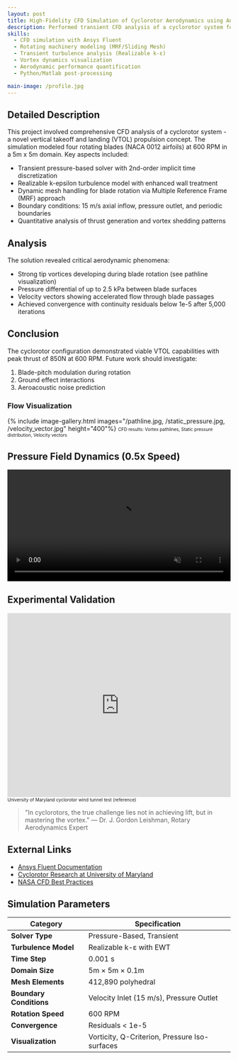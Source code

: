 ```yaml
---
layout: post
title: High-Fidelity CFD Simulation of Cyclorotor Aerodynamics using Ansys Fluent
description: Performed transient CFD analysis of a cyclorotor system for UAV applications, focusing on vortex dynamics, pressure distribution, and performance characterization.
skills: 
  - CFD simulation with Ansys Fluent
  - Rotating machinery modeling (MRF/Sliding Mesh)
  - Transient turbulence analysis (Realizable k-ε)
  - Vortex dynamics visualization
  - Aerodynamic performance quantification
  - Python/Matlab post-processing

main-image: /profile.jpg
---
```


## Detailed Description
This project involved comprehensive CFD analysis of a cyclorotor system - a novel vertical takeoff and landing (VTOL) propulsion concept. The simulation modeled four rotating blades (NACA 0012 airfoils) at 600 RPM in a 5m x 5m domain. Key aspects included:
- Transient pressure-based solver with 2nd-order implicit time discretization
- Realizable k-epsilon turbulence model with enhanced wall treatment
- Dynamic mesh handling for blade rotation via Multiple Reference Frame (MRF) approach
- Boundary conditions: 15 m/s axial inflow, pressure outlet, and periodic boundaries
- Quantitative analysis of thrust generation and vortex shedding patterns

## Analysis
The solution revealed critical aerodynamic phenomena:
- Strong tip vortices developing during blade rotation (see pathline visualization)
- Pressure differential of up to 2.5 kPa between blade surfaces
- Velocity vectors showing accelerated flow through blade passages
- Achieved convergence with continuity residuals below 1e-5 after 5,000 iterations

## Conclusion
The cyclorotor configuration demonstrated viable VTOL capabilities with peak thrust of 850N at 600 RPM. Future work should investigate:
1. Blade-pitch modulation during rotation
2. Ground effect interactions
3. Aeroacoustic noise prediction

### Flow Visualization
{% include image-gallery.html images="/pathline.jpg, /static_pressure.jpg, /velocity_vector.jpg" height="400"%}
<span style="font-size: 10px">CFD results: Vortex pathlines, Static pressure distribution, Velocity vectors</span>  

## Pressure Field Dynamics (0.5x Speed)
<video autoplay loop muted playsinline controls width="100%" id="slowmoVideo">
  <source src="/static_pressure.mp4" type="video/mp4">
  Your browser does not support the video tag.
</video>
<script>
  document.getElementById('slowmoVideo').playbackRate = 0.5;
</script>

## Experimental Validation
<iframe width="100%" height="415" src="https://www.youtube.com/embed/Ub563Yc3xls" frameborder="0" allow="accelerometer; autoplay; clipboard-write; encrypted-media; gyroscope; picture-in-picture" allowfullscreen></iframe>
<span style="font-size: 10px">University of Maryland cyclorotor wind tunnel test (reference)</span>

> "In cyclorotors, the true challenge lies not in achieving lift, but in mastering the vortex."
> — Dr. J. Gordon Leishman, Rotary Aerodynamics Expert

## External Links
- [Ansys Fluent Documentation](https://www.ansys.com/products/fluids/ansys-fluent)
- [Cyclorotor Research at University of Maryland](https://terpconnect.umd.edu/~leishman/Aero/cyclocopter.html)
- [NASA CFD Best Practices](https://turbmodels.larc.nasa.gov/)

## Simulation Parameters

| Category          | Specification |
|-------------------|---------------|
| **Solver Type**   | Pressure-Based, Transient |
| **Turbulence Model** | Realizable k-ε with EWT |
| **Time Step**     | 0.001 s |
| **Domain Size**   | 5m × 5m × 0.1m |
| **Mesh Elements** | 412,890 polyhedral |
| **Boundary Conditions** | Velocity Inlet (15 m/s), Pressure Outlet |
| **Rotation Speed** | 600 RPM |
| **Convergence**   | Residuals < 1e-5 |
| **Visualization** | Vorticity, Q-Criterion, Pressure Iso-surfaces |
